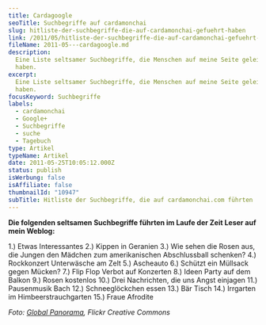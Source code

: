 ```yaml
---
title: Cardagoogle
seoTitle: Suchbegriffe auf cardamonchai
slug: hitliste-der-suchbegriffe-die-auf-cardamonchai-gefuehrt-haben
link: /2011/05/hitliste-der-suchbegriffe-die-auf-cardamonchai-gefuehrt-haben/
fileName: 2011-05---cardagoogle.md
description:
  Eine Liste seltsamer Suchbegriffe, die Menschen auf meine Seite geleitet
  haben.
excerpt:
  Eine Liste seltsamer Suchbegriffe, die Menschen auf meine Seite geleitet
  haben.
focusKeyword: Suchbegriffe
labels:
  - cardamonchai
  - Google+
  - Suchbegriffe
  - suche
  - Tagebuch
type: Artikel
typeName: Artikel
date: 2011-05-25T10:05:12.000Z
status: publish
isWerbung: false
isAffiliate: false
thumbnailId: "10947"
subTitle: Hitliste der Suchbegriffe, die auf cardamonchai.com führten
---
```


<strong>Die folgenden seltsamen Suchbegriffe führten im Laufe der Zeit Leser auf
mein Weblog:</strong>

1.) Etwas Interessantes 2.) Kippen in Geranien 3.) Wie sehen die Rosen aus, die
Jungen den Mädchen zum amerikanischen Abschlussball schenken? 4.) Rockkonzert
Unterwäsche am Zelt 5.) Ascheauto 6.) Schützt ein Müllsack gegen Mücken? 7.)
Flip Flop Verbot auf Konzerten 8.) Ideen Party auf dem Balkon 9.) Rosen
kostenlos 10.) Drei Nachrichten, die uns Angst einjagen 11.) Pausenmusik Bach
12.) Schneeglöckchen essen 13.) Bär Tisch 14.) Irrgarten im Himbeerstrauchgarten
15.) Fraue Afrodite

<em>Foto:
[Global Panorama](https://www.flickr.com/photos/121483302@N02/14253849274/in/photolist-nHyGMY-9VpYwL-LJpbM-68GVik-kyPhy-cADqpu-493vB2-nbjDEt-j61vh7-LNtg9-a3vxHU-8Zucvt-7VHwy6-5RYbw3-6mZrzy-72MxS6-2ae3Px-2emAf-b1yFJi-6eEXa5-PHByS-PHBz1-6qcYhK-6eAQJB-6SSrB2-djgm6y-2zoV1-bcxYja-989dcP-2zoUQ-djgm9A-pnkMNn-85EQL8-n9T46m-4qUtxr-85EQHc-85HZC7-byEtxh-72Rwf9-52xTRw-4qYxZW-4qYy3G-nVcRS7-djgm2W-4LAmEu-oP14hJ-pdPcn-5LvgQq-79dFXB-iySdf),
Flickr Creative Commons</em>
